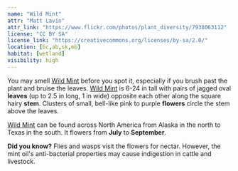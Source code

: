 ```yaml
---
name: "Wild Mint"
attr: "Matt Lavin"
attr_link: "https://www.flickr.com/photos/plant_diversity/7938063112"
license: "CC BY SA"
license_link: "https://creativecommons.org/licenses/by-sa/2.0/"
location: [bc,ab,sk,mb]
habitat: [wetland]
visibility: high
---
```

You may smell [Wild Mint](/plants/wildmint/) before you spot it, especially if you brush past the plant and bruise the leaves. [Wild Mint](/plants/wildmint/) is 6-24 in tall with pairs of jagged oval **leaves** (up to 2.5 in long, 1 in wide) opposite each other along the square hairy **stem**. Clusters of small, bell-like pink to purple **flowers** circle the stem above the leaves.

[Wild Mint](/plants/wildmint/) can be found across North America from Alaska in the north to Texas in the south. It flowers from **July** to **September**.

**Did you know?** Flies and wasps visit the flowers for nectar. However, the mint oil's anti-bacterial properties may cause indigestion in cattle and livestock.
